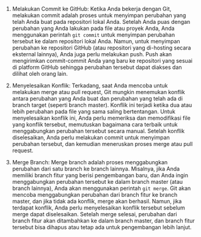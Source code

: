 1. Melakukan Commit ke GitHub:
   Ketika Anda bekerja dengan Git, melakukan commit adalah proses untuk menyimpan perubahan yang telah Anda buat pada repositori lokal Anda. Setelah Anda puas dengan perubahan yang Anda lakukan pada file atau proyek Anda, Anda menggunakan perintah `git commit` untuk menyimpan perubahan tersebut ke dalam repositori lokal Anda. Namun, untuk menyimpan perubahan ke repositori GitHub (atau repositori yang di-hosting secara eksternal lainnya), Anda juga perlu melakukan push. Push akan mengirimkan commit-commit Anda yang baru ke repositori yang sesuai di platform GitHub sehingga perubahan tersebut dapat diakses dan dilihat oleh orang lain.
   

3. Menyelesaikan Konflik:
   Terkadang, saat Anda mencoba untuk melakukan merge atau pull request, Git mungkin menemukan konflik antara perubahan yang Anda buat dan perubahan yang telah ada di branch target (seperti branch master). Konflik ini terjadi ketika dua atau lebih perubahan pada file yang sama saling bertentangan. Untuk menyelesaikan konflik ini, Anda perlu memeriksa dan memodifikasi file yang konflik tersebut, memutuskan bagaimana cara terbaik untuk menggabungkan perubahan tersebut secara manual. Setelah konflik diselesaikan, Anda perlu melakukan commit untuk menyimpan perubahan tersebut, dan kemudian meneruskan proses merge atau pull request.
   

5. Merge Branch:
   Merge branch adalah proses menggabungkan perubahan dari satu branch ke branch lainnya. Misalnya, jika Anda memiliki branch fitur yang berisi pengembangan baru, dan Anda ingin menggabungkan perubahan tersebut ke dalam branch master (atau branch lainnya), Anda akan menggunakan perintah `git merge`. Git akan mencoba menggabungkan perubahan dari branch fitur ke branch master, dan jika tidak ada konflik, merge akan berhasil. Namun, jika terdapat konflik, Anda perlu menyelesaikan konflik tersebut sebelum merge dapat diselesaikan. Setelah merge selesai, perubahan dari branch fitur akan ditambahkan ke dalam branch master, dan branch fitur tersebut bisa dihapus atau tetap ada untuk pengembangan lebih lanjut.
